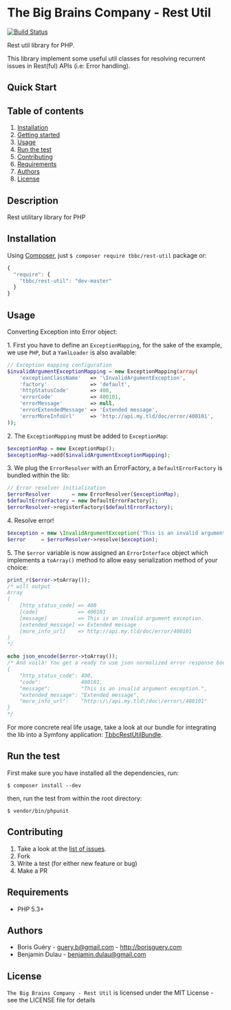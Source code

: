 The Big Brains Company - Rest Util
==============
[![Build Status](https://travis-ci.org/TheBigBrainsCompany/rest-util.png?branch=master)](https://travis-ci.org/TheBigBrainsCompany/rest-util)

Rest util library for PHP.

This library implement some useful util classes for resolving recurrent issues in Rest(ful) APIs (i.e: Error handling).

Quick Start
-----------

Table of contents
-----------------

1. [Installation](#installation)
2. [Getting started](#getting-started)
3. [Usage](#usage)
4. [Run the test](#run-the-test)
5. [Contributing](#contributing)
6. [Requirements](#requirements)
7. [Authors](#authors)
8. [License](#license)

Description
-----------

Rest utilitary library for PHP

Installation
------------

Using [Composer](http://getcomposer.org/), just `$ composer require tbbc/rest-util` package or:

``` javascript
{
  "require": {
    "tbbc/rest-util": "dev-master"
  }
}
```

Usage
-----

Converting Exception into Error object:

1\. First you have to define an `ExceptionMapping`, for the sake of the example, 
   we use `PHP`, but a `YamlLoader` is also available:

```php
// Exception mapping configuration
$invalidArgumentExceptionMapping = new ExceptionMapping(array(
    'exceptionClassName'   => '\InvalidArgumentException',
    'factory'              => 'default',
    'httpStatusCode'       => 400,
    'errorCode'            => 400101,
    'errorMessage'         => null,
    'errorExtendedMessage' => 'Extended message',
    'errorMoreInfoUrl'     => 'http://api.my.tld/doc/error/400101',
));

```

2\. The `ExceptionMapping` must be added to `ExceptionMap`:

```php
$exceptionMap = new ExceptionMap();
$exceptionMap->add($invalidArgumentExceptionMapping);
```

3\. We plug the `ErrorResolver` with an ErrorFactory, a `DefaultErrorFactory` is bundled within the lib:

```php
// Error resolver initialization
$errorResolver       = new ErrorResolver($exceptionMap);
$defaultErrorFactory = new DefaultErrorFactory();
$errorResolver->registerFactory($defaultErrorFactory);
```

4\. Resolve error!

```php
$exception = new \InvalidArgumentException('This is an invalid argument exception');
$error     = $errorResolver->resolve($exception);
```

5\. The `$error` variable is now assigned an `ErrorInterface` object which implements a `toArray()` method
   to allow easy serialization method of your choice:

```php
print_r($error->toArray());
/* will output
Array
(
    [http_status_code] => 400
    [code]             => 400101
    [message]          => This is an invalid argument exception.
    [extended_message] => Extended message
    [more_info_url]    => http://api.my.tld/doc/error/400101
)
*/

echo json_encode($error->toArray());
/* And voilà! You get a ready to use json normalized error response body
{
    "http_status_code": 400,
    "code":             400101,
    "message":          "This is an invalid argument exception.",
    "extended_message": "Extended message",
    "more_info_url":    "http:\/\/api.my.tld\/doc\/error\/400101"
}
*/
```

For more concrete real life usage, take a look at our bundle for integrating the lib into a Symfony application:
[TbbcRestUtilBundle](https://github.com/TheBigBrainsCompany/TbbcRestUtilBundle).

Run the test
------------

First make sure you have installed all the dependencies, run:

`$ composer install --dev`

then, run the test from within the root directory:

`$ vendor/bin/phpunit`

Contributing
------------

1. Take a look at the [list of issues](http://github.com/TheBigBrainsCompany/rest-util/issues).
2. Fork
3. Write a test (for either new feature or bug)
4. Make a PR

Requirements
------------

* PHP 5.3+

Authors
-------

* Boris Guéry - guery.b@gmail.com - http://borisguery.com
* Benjamin Dulau - benjamin.dulau@gmail.com


License
-------

`The Big Brains Company - Rest Util` is licensed under the MIT License - see the LICENSE file for details
